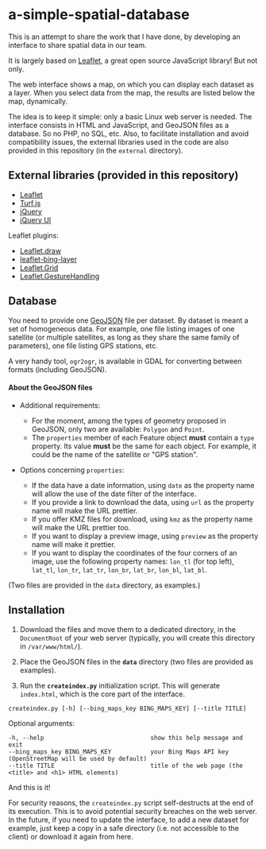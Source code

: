 # a-simple-spatial-database

This is an attempt to share the work that I have done, by developing an interface to share spatial data in our team.

It is largely based on [Leaflet](https://leafletjs.com), a great open source JavaScript library! But not only.

The web interface shows a map, on which you can display each dataset as a layer. When you select data from the map, the results are listed below the map, dynamically.

The idea is to keep it simple: only a basic Linux web server is needed. The interface consists in HTML and JavaScript, and GeoJSON files as a database. So no PHP, no SQL, etc. Also, to facilitate installation and avoid compatibility issues, the external libraries used in the code are also provided in this repository (in the `external` directory).

## External libraries (provided in this repository)

- [Leaflet](https://leafletjs.com)
- [Turf.js](http://turfjs.org)
- [jQuery](https://jquery.com)
- [jQuery UI](https://jqueryui.com)

Leaflet plugins:
- [Leaflet.draw](http://leaflet.github.io/Leaflet.draw/docs/leaflet-draw-latest.html)
- [leaflet-bing-layer](https://github.com/digidem/leaflet-bing-layer)
- [Leaflet.Grid](https://github.com/jieter/Leaflet.Grid)
- [Leaflet.GestureHandling](https://github.com/elmarquis/Leaflet.GestureHandling)

## Database

You need to provide one [GeoJSON](https://geojson.org) file per dataset. By dataset is meant a set of homogeneous data. For example, one file listing images of one satellite (or multiple satellites, as long as they share the same family of parameters), one file listing GPS stations, etc.

A very handy tool, `ogr2ogr`, is available in GDAL for converting between formats (including GeoJSON).

#### About the GeoJSON files
- Additional requirements:
  - For the moment, among the types of geometry proposed in GeoJSON, only two are available: `Polygon` and `Point`.
  - The `properties` member of each Feature object **must** contain a `type` property. Its value **must** be the same for each object. For example, it could be the name of the satellite or "GPS station".

- Options concerning `properties`:
  - If the data have a date information, using `date` as the property name will allow the use of the date filter of the interface.
  - If you provide a link to download the data, using `url` as the property name will make the URL prettier.
  - If you offer KMZ files for download, using `kmz` as the property name will make the URL prettier too.
  - If you want to display a preview image, using `preview` as the property name will make it prettier.
  - If you want to display the coordinates of the four corners of an image, use the following property names: `lon_tl` (for top left), `lat_tl`, `lon_tr`, `lat_tr`, `lon_br`, `lat_br`, `lon_bl`, `lat_bl`.

(Two files are provided in the `data` directory, as examples.)

## Installation

1) Download the files and move them to a dedicated directory, in the `DocumentRoot` of your web server (typically, you will create this directory in `/var/www/html/`).

2) Place the GeoJSON files in the **`data`** directory (two files are provided as examples).

3) Run the **`createindex.py`** initialization script. This will generate `index.html`, which is the core part of the interface.

```
createindex.py [-h] [--bing_maps_key BING_MAPS_KEY] [--title TITLE]
```
Optional arguments:
```
-h, --help                              show this help message and exit
--bing_maps_key BING_MAPS_KEY           your Bing Maps API key (OpenStreetMap will be used by default)
--title TITLE                           title of the web page (the <title> and <h1> HTML elements)
```

And this is it!

For security reasons, the `createindex.py` script self-destructs at the end of its execution. This is to avoid potential security breaches on the web server. In the future, if you need to update the interface, to add a new dataset for example, just keep a copy in a safe directory (i.e. not accessible to the client) or download it again from here.

